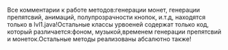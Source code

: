 Все комментарии к работе методов:генерации монет, генерации препятсвий, анимаций, полупрозрачности кнопок,
и.т.д, находятся только в lvl1.java!Остальные классы урвоеней содержат только код, который различается:фоном,
музыкой,временем генерации препятсвий и монеток.Остальные методы реализованы абсалютно также! 
